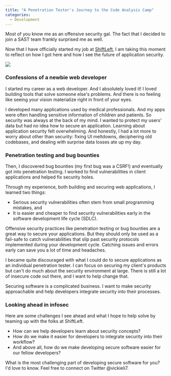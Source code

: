 ```yaml
---
title: "A Penetration Tester's Journey to the Code Analysis Camp"
categories:
  - Development
---
```


Most of you know me as an offensive security gal. The fact that I decided to join a SAST team frankly surprised me as well. 

Now that I have officially started my job at [ShiftLeft](https://www.shiftleft.io/), I am taking this moment to reflect on how I got here and how I see the future of application security.

![](https://vickieli.dev/assets/images/shiftleft-01.png)

### Confessions of a newbie web developer

I started my career as a web developer. And I absolutely loved it! I loved building tools that solve someone else's problems. And there is no feeling like seeing your vision materialize right in front of your eyes.

I developed many applications used by medical professionals. And my apps were often handling sensitive information of children and patients. So security was always at the back of my mind. I wanted to protect my users' data but had no idea how to secure an application. Learning about application security felt overwhelming. And honestly, I had a lot more to worry about other than security: fixing UI meltdowns, deciphering old codebases, and dealing with surprise data losses ate up my day.

### Penetration testing and bug bounties

Then, I discovered bug bounties (my first bug was a CSRF!) and eventually got into penetration testing. I worked to find vulnerabilities in client applications and helped fix security holes.

Through my experience, both building and securing web applications, I learned two things:

-   Serious security vulnerabilities often stem from small programming mistakes, and
-   It is easier and cheaper to find security vulnerabilities early in the software development life cycle (SDLC).

Offensive security practices like penetration testing or bug bounties are a great way to secure your applications. But they should only be used as a fail-safe to catch vulnerabilities that slip past security protocols implemented during your development cycle. Catching issues and errors early can save you a lot of time and headaches.

I became quite discouraged with what I could do to secure applications as an individual penetration tester. I can focus on securing my client's products but can't do much about the security environment at large. There is still a lot of insecure code out there, and I want to help change that.

Securing software is a complicated business. I want to make security approachable and help developers integrate security into their processes.

### Looking ahead in infosec

Here are some challenges I see ahead and what I hope to help solve by teaming up with the folks at ShiftLeft.

-   How can we help developers learn about security concepts?
-   How do we make it easier for developers to integrate security into their workflow?
-   And above all, how do we make developing secure software easier for our fellow developers?

What is the most challenging part of developing secure software for you? I'd love to know. Feel free to connect on Twitter @vickieli7.
